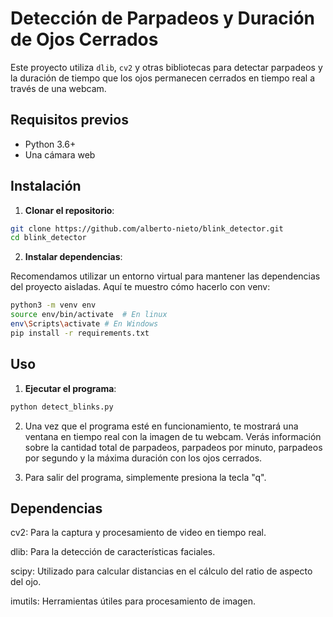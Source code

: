 # Detección de Parpadeos y Duración de Ojos Cerrados

Este proyecto utiliza `dlib`, `cv2` y otras bibliotecas para detectar parpadeos y la duración de tiempo que los ojos permanecen cerrados en tiempo real a través de una webcam.

## Requisitos previos

- Python 3.6+
- Una cámara web

## Instalación

1. **Clonar el repositorio**:

```bash
git clone https://github.com/alberto-nieto/blink_detector.git
cd blink_detector
```

2. **Instalar dependencias**:

Recomendamos utilizar un entorno virtual para mantener las dependencias del proyecto aisladas. Aquí te muestro cómo hacerlo con venv:

```bash
python3 -m venv env
source env/bin/activate  # En linux
env\Scripts\activate # En Windows
pip install -r requirements.txt
```

## Uso
1. **Ejecutar el programa**:

```bash
python detect_blinks.py
```
2. Una vez que el programa esté en funcionamiento, te mostrará una ventana en tiempo real con la imagen de tu webcam. Verás información sobre la cantidad total de parpadeos, parpadeos por minuto, parpadeos por segundo y la máxima duración con los ojos cerrados.

3. Para salir del programa, simplemente presiona la tecla "q".

## Dependencias

cv2: Para la captura y procesamiento de video en tiempo real.

dlib: Para la detección de características faciales.

scipy: Utilizado para calcular distancias en el cálculo del ratio de aspecto del ojo.

imutils: Herramientas útiles para procesamiento de imagen.


